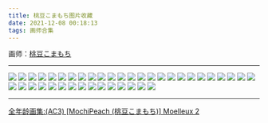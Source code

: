 ```yaml
---
title: 桃豆こまもち图片收藏
date: 2021-12-08 00:18:13
tags: 画师合集
---
```


画师：[桃豆こまもち](https://www.pixiv.net/users/42658805)

---

![](https://pixiv.lolicon.cyou/img-original/img/2022/03/17/00/24/40/96963767_p0.jpg)
![](https://pixiv.lolicon.cyou/img-original/img/2022/03/18/22/31/05/97003966_p0.jpg)
![](https://pixiv.lolicon.cyou/img-original/img/2022/03/09/21/52/12/96796292_p0.jpg)
![](https://pixiv.lolicon.cyou/img-original/img/2022/02/28/19/45/15/96586378_p0.jpg)
![](https://pixiv.lolicon.cyou/img-original/img/2022/02/22/23/46/24/96451619_p0.jpg)
![](https://pixiv.lolicon.cyou/img-original/img/2021/12/03/19/55/42/94538121_p0.jpg)
![](https://pixiv.lolicon.cyou/img-original/img/2021/12/02/19/16/18/94517997_p0.jpg)
![](https://pixiv.lolicon.cyou/img-original/img/2021/11/29/18/34/48/94455851_p0.jpg)
![](https://pixiv.lolicon.cyou/img-original/img/2021/11/25/17/02/51/94364190_p0.jpg)
![](https://pixiv.lolicon.cyou/img-original/img/2021/11/03/20/18/13/93895338_p0.jpg)
![](https://pixiv.lolicon.cyou/img-original/img/2021/11/01/01/06/35/93835078_p0.jpg)
![](https://pixiv.lolicon.cyou/img-original/img/2021/10/25/20/45/42/93680996_p0.jpg)
![](https://pixiv.lolicon.cyou/img-original/img/2021/10/21/19/38/58/93590038_p0.jpg)
![](https://pixiv.lolicon.cyou/img-original/img/2021/10/12/20/30/36/93402032_p0.jpg)
![](https://pixiv.lolicon.cyou/img-original/img/2021/10/04/18/36/15/93221906_p0.jpg)
![](https://pixiv.lolicon.cyou/img-original/img/2021/09/30/20/41/13/93125651_p0.jpg)
![](https://pixiv.lolicon.cyou/img-original/img/2021/09/26/23/10/23/93043309_p0.jpg)
![](https://pixiv.lolicon.cyou/img-original/img/2021/09/26/23/10/23/93043309_p1.jpg)
![](https://pixiv.lolicon.cyou/img-original/img/2021/09/26/23/10/23/93043309_p3.jpg)
![](https://pixiv.lolicon.cyou/img-original/img/2021/09/26/23/10/23/93043309_p4.jpg)
![](https://pixiv.lolicon.cyou/img-original/img/2021/09/18/18/45/40/92834097_p0.jpg)
![](https://pixiv.lolicon.cyou/img-original/img/2021/09/17/19/16/24/92809654_p0.jpg)
![](https://pixiv.lolicon.cyou/img-original/img/2021/09/12/20/59/11/92700901_p0.jpg)
![](https://pixiv.lolicon.cyou/img-original/img/2021/09/03/18/36/58/92476340_p0.jpg)
![](https://pixiv.lolicon.cyou/img-original/img/2021/08/29/21/11/05/92358005_p0.jpg)
![](https://pixiv.lolicon.cyou/img-original/img/2021/08/23/22/15/15/92212105_p0.jpg)
![](https://pixiv.lolicon.cyou/img-original/img/2021/08/17/21/40/52/92061294_p0.jpg)
![](https://pixiv.lolicon.cyou/img-original/img/2021/08/08/19/53/52/91820348_p2.jpg)
![](https://pixiv.lolicon.cyou/img-original/img/2021/07/29/19/31/35/91580900_p0.jpg)
![](https://pixiv.lolicon.cyou/img-original/img/2021/07/22/21/21/02/91422487_p0.jpg)
![](https://pixiv.lolicon.cyou/img-original/img/2021/07/17/21/30/59/91309333_p0.jpg)
![](https://pixiv.lolicon.cyou/img-original/img/2021/06/18/21/15/24/90640558_p0.jpg)
![](https://pixiv.lolicon.cyou/img-original/img/2021/06/02/19/41/04/90274517_p0.jpg)
![](https://pixiv.lolicon.cyou/img-original/img/2021/05/19/20/47/55/89951928_p0.jpg)
![](https://pixiv.lolicon.cyou/img-original/img/2021/05/11/18/54/53/89768799_p0.jpg)
![](https://pixiv.lolicon.cyou/img-original/img/2021/04/29/20/30/58/89472106_p0.jpg)
![](https://pixiv.lolicon.cyou/img-original/img/2021/04/25/19/31/10/89387248_p0.jpg)
![](https://pixiv.lolicon.cyou/img-original/img/2021/04/21/18/52/06/89298372_p0.jpg)
![](https://pixiv.lolicon.cyou/img-original/img/2021/03/30/22/06/35/88815652_p0.jpg)
![](https://pixiv.lolicon.cyou/img-original/img/2021/03/20/23/44/32/88586968_p0.jpg)

---
[全年龄画集:(AC3) [MochiPeach (桃豆こまもち)] Moelleux 2](https://e-hentai.org/g/1919291/5fc9363af0/)